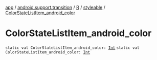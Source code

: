 [app](../../../index.md) / [android.support.transition](../../index.md) / [R](../index.md) / [styleable](index.md) / [ColorStateListItem_android_color](./-color-state-list-item_android_color.md)

# ColorStateListItem_android_color

`static val ColorStateListItem_android_color: `[`Int`](https://kotlinlang.org/api/latest/jvm/stdlib/kotlin/-int/index.html)
`static val ColorStateListItem_android_color: `[`Int`](https://kotlinlang.org/api/latest/jvm/stdlib/kotlin/-int/index.html)